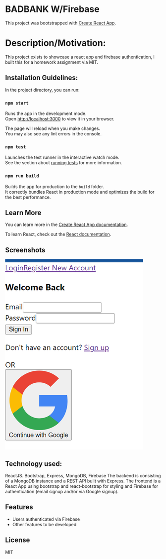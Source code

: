 # BADBANK W/Firebase

This project was bootstrapped with [Create React App](https://github.com/facebook/create-react-app).

# Description/Motivation: 
This project exists to showcase a react app and firebase authentication, I built this for a homework assignment via MIT.
## Installation Guidelines:

In the project directory, you can run:

### `npm start`

Runs the app in the development mode.\
Open [http://localhost:3000](http://localhost:3000) to view it in your browser.

The page will reload when you make changes.\
You may also see any lint errors in the console.

### `npm test`

Launches the test runner in the interactive watch mode.\
See the section about [running tests](https://facebook.github.io/create-react-app/docs/running-tests) for more information.

###  `npm run build`

Builds the app for production to the `build` folder.\
It correctly bundles React in production mode and optimizes the build for the best performance.

## Learn More

You can learn more in the [Create React App documentation](https://facebook.github.io/create-react-app/docs/getting-started).

To learn React, check out the [React documentation](https://reactjs.org/).

## Screenshots
<img src="./public/googleauthentication.png">


## Technology used:
ReactJS. Bootstrap, Express, MongoDB, Firebase
The backend is consisting of a MongoDB instance and a REST API built with Express. The frontend is a React App using bootstrap and react-bootstrap for styling and Firebase for authentication (email signup and/or via Google signup).

## Features

- Users authenticated via Firebase
- Other features to be developed 

## License

MIT
